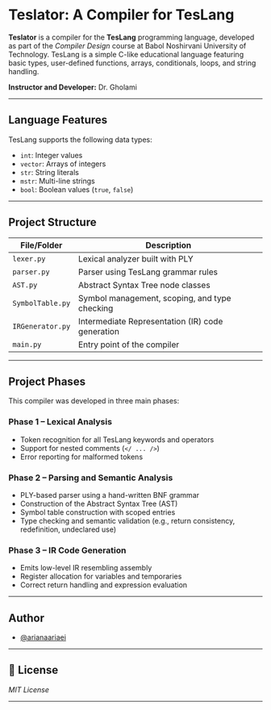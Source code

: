 # Teslator: A Compiler for TesLang

**Teslator** is a compiler for the **TesLang** programming language, developed as part of the *Compiler Design* course at Babol Noshirvani University of Technology. TesLang is a simple C-like educational language featuring basic types, user-defined functions, arrays, conditionals, loops, and string handling.


**Instructor and Developer:** Dr. Gholami

---

## Language Features

TesLang supports the following data types:

- `int`: Integer values  
- `vector`: Arrays of integers  
- `str`: String literals  
- `mstr`: Multi-line strings  
- `bool`: Boolean values (`true`, `false`)

---

## Project Structure

| File/Folder         | Description                                      |
|---------------------|--------------------------------------------------|
| `lexer.py`          | Lexical analyzer built with PLY                  |
| `parser.py`         | Parser using TesLang grammar rules               |
| `AST.py`            | Abstract Syntax Tree node classes                |
| `SymbolTable.py`    | Symbol management, scoping, and type checking    |
| `IRGenerator.py`    | Intermediate Representation (IR) code generation |
| `main.py`           | Entry point of the compiler                      |

---

## Project Phases

This compiler was developed in three main phases:

### Phase 1 – Lexical Analysis
- Token recognition for all TesLang keywords and operators  
- Support for nested comments (`</ ... />`)  
- Error reporting for malformed tokens  

### Phase 2 – Parsing and Semantic Analysis
- PLY-based parser using a hand-written BNF grammar  
- Construction of the Abstract Syntax Tree (AST)  
- Symbol table construction with scoped entries  
- Type checking and semantic validation (e.g., return consistency, redefinition, undeclared use)  

### Phase 3 – IR Code Generation
- Emits low-level IR resembling assembly  
- Register allocation for variables and temporaries  
- Correct return handling and expression evaluation  

---

## Author

- [@arianaariaei](https://github.com/arianaariaei)  

---

## 📄 License

*MIT License*

---

